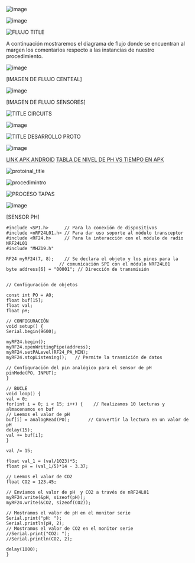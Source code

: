 ![image](https://github.com/Fx2048/Team_4_FdD/assets/131219987/84851120-fdf1-4d56-8913-b782fd5ffb4d)



![image](https://github.com/Fx2048/Team_4_FdD/assets/131219987/1c361b20-874d-4d26-b355-46d7d8639e7b)


![FLUJO TITLE](https://github.com/Fx2048/Team_4_FdD/assets/131219987/28a1f97a-6aa1-4b39-88c2-abf4804b01e7)

A continuación mostraremos el diagrama de flujo donde se encuentran al margen los comentarios respecto a las instancias de nuestro procedimiento.

![image](https://github.com/Fx2048/Team_4_FdD/assets/131219987/49598391-a8be-4c26-bd8c-4c455c975427)

[IMAGEN DE FLUJO CENTEAL]

![image](https://github.com/Fx2048/Team_4_FdD/assets/131219987/88aff30e-a657-4409-82dc-dff470d58abf)


[IMAGEN DE FLUJO SENSORES]


![TITLE CIRCUITS](https://github.com/Fx2048/Team_4_FdD/assets/131219987/0abbabdd-5bd8-49eb-81ed-425ae01978a9)


![image](https://github.com/Fx2048/Team_4_FdD/assets/131219987/8de5e80f-dabe-4519-b07e-2892b7e0fec8)



![TITLE DESARROLLO PROTO](https://github.com/Fx2048/Team_4_FdD/assets/131219987/459513f2-7fa7-4c5d-8a46-573f9f69b0ac)

![image](https://github.com/Fx2048/Team_4_FdD/assets/131219987/aaa709fb-c21b-4a52-80b2-8c0727f74af4)


[LINK APK ANDROID](https://github.com/Fx2048/Team_4_FdD/blob/main/Software/ECOPUREHARVEST.apk)
[TABLA DE NIVEL DE PH VS TIEMPO EN APK](https://thingspeak.com/channels/2428834/charts/1?bgcolor=%23ffffff&color=%23d62020&dynamic=true&results=60&type=line&update=15)


![protoinal_title](https://github.com/Fx2048/Team_4_FdD/assets/131219987/7f8a8efe-7a2e-4f45-b25e-39c1977b3dca)




![procedimintro](https://github.com/Fx2048/Team_4_FdD/assets/131219987/b426f154-8f37-49f0-ac67-07f515cd8d49)


![PROCESO TAPAS](https://github.com/Fx2048/Team_4_FdD/assets/131219987/6f703fce-f67f-4012-a93c-5d50dcb699f9)


![image](https://github.com/Fx2048/Team_4_FdD/assets/131219987/e6390524-de7d-4a2c-8443-5c9539669b6b)


[SENSOR PH]

    #include <SPI.h>      // Para la conexión de dispositivos
    #include <nRF24L01.h> // Para dar uso soporte al módulo transceptor 
    #include <RF24.h>     // Para la interacción con el módulo de radio NRF24L01
    #include "MHZ19.h"

    RF24 myRF24(7, 8);    // Se declara el objeto y los pines para la 
                        // comunicación SPI con el módulo NRF24L01
    byte address[6] = "00001"; // Dirección de transmisión


    // Configuración de objetos

    const int PO = A0; 
    float buf[15];
    float val; 
    float pH;

    // CONFIGURACIÓN
    void setup() {
    Serial.begin(9600);
  
    myRF24.begin();
    myRF24.openWritingPipe(address);
    myRF24.setPALevel(RF24_PA_MIN);
    myRF24.stopListening();   // Permite la trasmición de datos

    // Configuración del pin analógico para el sensor de pH
    pinMode(PO, INPUT);  
    }

    // BUCLE
    void loop() {
    val = 0;
    for(int i = 0; i < 15; i++) {    // Realizamos 10 lecturas y almacenamos en buf
    // Leemos el valor de pH
    buf[i] = analogRead(PO);       // Convertir la lectura en un valor de pH
    delay(15);
    val += buf[i];
    }

    val /= 15;

    float val_1 = (val/1023)*5;
    float pH = (val_1/5)*14 - 3.37;

    // Leemos el valor de CO2
    float CO2 = 123.45;
  
    // Enviamos el valor de pH  y CO2 a través de nRF24L01
    myRF24.write(&pH, sizeof(pH));
    myRF24.write(&CO2, sizeof(CO2));

    // Mostramos el valor de pH en el monitor serie
    Serial.print("pH: ");
    Serial.println(pH, 2);
    // Mostramos el valor de CO2 en el monitor serie
    //Serial.print("CO2: ");
    //Serial.println(CO2, 2);

    delay(1000);
    }
